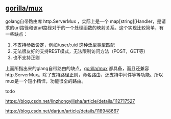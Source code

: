 ## [gorilla/mux](https://github.com/gorilla/mux) 

golang自带路由库 http.ServerMux ，实际上是一个 map[string][Handler，是请求的url路径和该url路径对于的一个处理函数的映射关系。这个实现比较简单，有一些缺点：

1. 不支持参数设定，例如/user/:uid 这种泛型类型匹配
2. 无法很友好的支持REST模式，无法限制访问方法（POST，GET等）
3. 也不支持正则

上面所指出来的glang自带路由的缺点，[gorilla/mux](https://github.com/gorilla/mux) 都具备，而且还兼容 http.ServerMux。除了支持路径正则，命名路由，还支持中间件等等功能。所以mux是一个短小精悍，功能很全的路由。

todo

https://blog.csdn.net/linzhongyilisha/article/details/112717527

https://blog.csdn.net/darjun/article/details/118948667



